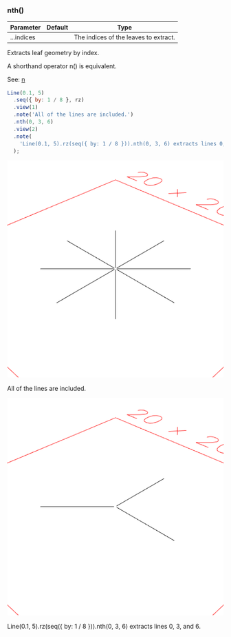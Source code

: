 ### nth()
Parameter|Default|Type
---|---|---
...indices||The indices of the leaves to extract.

Extracts leaf geometry by index.

A shorthand operator n() is equivalent.

See: [n](#https://raw.githubusercontent.com/jsxcad/JSxCAD/master/nb/api/n.nb)

```JavaScript
Line(0.1, 5)
  .seq({ by: 1 / 8 }, rz)
  .view(1)
  .note('All of the lines are included.')
  .nth(0, 3, 6)
  .view(2)
  .note(
    'Line(0.1, 5).rz(seq({ by: 1 / 8 })).nth(0, 3, 6) extracts lines 0, 3, and 6.'
  );
```

![Image](nth.md.0.png)

All of the lines are included.

![Image](nth.md.1.png)

Line(0.1, 5).rz(seq({ by: 1 / 8 })).nth(0, 3, 6) extracts lines 0, 3, and 6.
